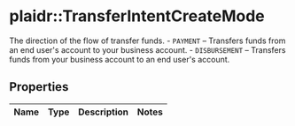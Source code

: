 # plaidr::TransferIntentCreateMode

The direction of the flow of transfer funds.  - `PAYMENT` – Transfers funds from an end user's account to your business account.  - `DISBURSEMENT` – Transfers funds from your business account to an end user's account.

## Properties
Name | Type | Description | Notes
------------ | ------------- | ------------- | -------------


